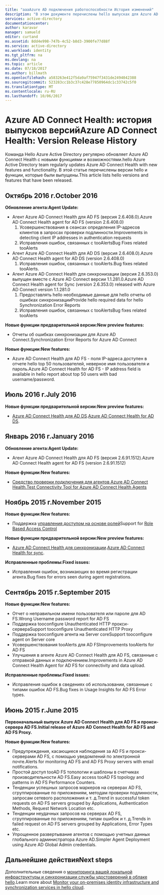 ```yaml
---
title: "aaaAzure AD подключения работоспособности История изменений"
description: "В этом документе перечислены hello выпусках для Azure AD Connect Health и содержимое в этих версиях."
services: active-directory
documentationcenter: 
author: karavar
manager: samueld
editor: curtand
ms.assetid: 8dd4e998-747b-4c52-b8d3-3900fe77d88f
ms.service: active-directory
ms.workload: identity
ms.tgt_pltfrm: na
ms.devlang: na
ms.topic: article
ms.date: 07/18/2017
ms.author: billmath
ms.openlocfilehash: a583263e412f5da9af75947f3431de2494042388
ms.sourcegitcommit: 523283cc1b3c37c428e77850964dc1c33742c5f0
ms.translationtype: MT
ms.contentlocale: ru-RU
ms.lasthandoff: 10/06/2017
---
```

# <a name="azure-ad-connect-health-version-release-history"></a><span data-ttu-id="33072-103">Azure AD Connect Health: история выпусков версий</span><span class="sxs-lookup"><span data-stu-id="33072-103">Azure AD Connect Health: Version Release History</span></span>
<span data-ttu-id="33072-104">Команда Hello Azure Active Directory регулярно обновляет Azure AD Connect Health с новыми функциями и возможностями.</span><span class="sxs-lookup"><span data-stu-id="33072-104">hello Azure Active Directory team regularly updates Azure AD Connect Health with new features and functionality.</span></span> <span data-ttu-id="33072-105">В этой статье перечислены версии hello и функции, которые были выпущены.</span><span class="sxs-lookup"><span data-stu-id="33072-105">This article lists hello versions and features that have been released.</span></span>

## <a name="october-2016"></a><span data-ttu-id="33072-106">Октябрь 2016 г.</span><span class="sxs-lookup"><span data-stu-id="33072-106">October 2016</span></span>
<span data-ttu-id="33072-107">**Обновление агента:**</span><span class="sxs-lookup"><span data-stu-id="33072-107">**Agent Update:**</span></span>

* <span data-ttu-id="33072-108">Агент Azure AD Connect Health для AD FS \(версия 2.6.408.0\).</span><span class="sxs-lookup"><span data-stu-id="33072-108">Azure AD Connect Health agent for AD FS \(version 2.6.408.0\)</span></span>
  1. <span data-ttu-id="33072-109">Усовершенствования в сеансах определения IP-адресов клиентов в запросах проверки подлинности.</span><span class="sxs-lookup"><span data-stu-id="33072-109">Improvements in detecting client IP addresses in authentication requests</span></span>
  2. <span data-ttu-id="33072-110">Исправления ошибок, связанных с tooAlerts</span><span class="sxs-lookup"><span data-stu-id="33072-110">Bug Fixes related tooAlerts</span></span>
* <span data-ttu-id="33072-111">Агент Azure AD Connect Health для AD DS (версия 2.6.408.0).</span><span class="sxs-lookup"><span data-stu-id="33072-111">Azure AD Connect Health agent for AD DS (version 2.6.408.0)</span></span>
  1. <span data-ttu-id="33072-112">Исправления ошибок, связанных с tooAlerts.</span><span class="sxs-lookup"><span data-stu-id="33072-112">Bug fixes related tooAlerts.</span></span>
* <span data-ttu-id="33072-113">Агент Azure AD Connect Health для синхронизации (версия 2.6.353.0) выпущен вместе с Azure AD Connect версии 1.1.281.0.</span><span class="sxs-lookup"><span data-stu-id="33072-113">Azure AD Connect Health agent for Sync (version 2.6.353.0) released with Azure AD Connect version 1.1.281.0</span></span>
  1. <span data-ttu-id="33072-114">Предоставлять hello необходимые данные для hello отчеты об ошибках синхронизации</span><span class="sxs-lookup"><span data-stu-id="33072-114">Provide hello required data for hello Synchronization Error Reports</span></span>
  2. <span data-ttu-id="33072-115">Исправления ошибок, связанных с tooAlerts</span><span class="sxs-lookup"><span data-stu-id="33072-115">Bug fixes related tooAlerts</span></span>

<span data-ttu-id="33072-116">**Новые функции предварительной версии:**</span><span class="sxs-lookup"><span data-stu-id="33072-116">**New preview features:**</span></span>

* <span data-ttu-id="33072-117">Отчеты об ошибках синхронизации для Azure AD Connect.</span><span class="sxs-lookup"><span data-stu-id="33072-117">Synchronization Error Reports for Azure AD Connect</span></span>

<span data-ttu-id="33072-118">**Новые функции:**</span><span class="sxs-lookup"><span data-stu-id="33072-118">**New features:**</span></span>

* <span data-ttu-id="33072-119">Azure AD Connect Health для AD FS - поля IP-адреса доступен в отчете hello top 50 пользователей, неверное имя пользователя и пароль.</span><span class="sxs-lookup"><span data-stu-id="33072-119">Azure AD Connect Health for AD FS - IP address field is available in hello report about top 50 users with bad username/password.</span></span>

## <a name="july-2016"></a><span data-ttu-id="33072-120">Июль 2016 г.</span><span class="sxs-lookup"><span data-stu-id="33072-120">July 2016</span></span>
<span data-ttu-id="33072-121">**Новые функции предварительной версии:**</span><span class="sxs-lookup"><span data-stu-id="33072-121">**New preview features:**</span></span>

* <span data-ttu-id="33072-122">[Azure AD Connect Health для AD DS](active-directory-aadconnect-health-adds.md).</span><span class="sxs-lookup"><span data-stu-id="33072-122">[Azure AD Connect Health for AD DS](active-directory-aadconnect-health-adds.md).</span></span>

## <a name="january-2016"></a><span data-ttu-id="33072-123">Январь 2016 г.</span><span class="sxs-lookup"><span data-stu-id="33072-123">January 2016</span></span>
<span data-ttu-id="33072-124">**Обновление агента:**</span><span class="sxs-lookup"><span data-stu-id="33072-124">**Agent Update:**</span></span>

* <span data-ttu-id="33072-125">Агент Azure AD Connect Health для AD FS (версия 2.6.91.1512).</span><span class="sxs-lookup"><span data-stu-id="33072-125">Azure AD Connect Health agent for AD FS (version 2.6.91.1512)</span></span>

<span data-ttu-id="33072-126">**Новые функции:**</span><span class="sxs-lookup"><span data-stu-id="33072-126">**New features:**</span></span>

* [<span data-ttu-id="33072-127">Средство проверки подключения для агентов Azure AD Connect Health.</span><span class="sxs-lookup"><span data-stu-id="33072-127">Test Connectivity Tool for Azure AD Connect Health Agents</span></span>](active-directory-aadconnect-health-agent-install.md#test-connectivity-to-azure-ad-connect-health-service)

## <a name="november-2015"></a><span data-ttu-id="33072-128">Ноябрь 2015 г.</span><span class="sxs-lookup"><span data-stu-id="33072-128">November 2015</span></span>
<span data-ttu-id="33072-129">**Новые функции:**</span><span class="sxs-lookup"><span data-stu-id="33072-129">**New features:**</span></span>

* <span data-ttu-id="33072-130">Поддержка [управления доступом на основе ролей](active-directory-aadconnect-health-operations.md#manage-access-with-role-based-access-control)</span><span class="sxs-lookup"><span data-stu-id="33072-130">Support for [Role Based Access Control](active-directory-aadconnect-health-operations.md#manage-access-with-role-based-access-control)</span></span>

<span data-ttu-id="33072-131">**Новые функции предварительной версии:**</span><span class="sxs-lookup"><span data-stu-id="33072-131">**New preview features:**</span></span>

* <span data-ttu-id="33072-132">[Azure AD Connect Health для синхронизации](active-directory-aadconnect-health-sync.md).</span><span class="sxs-lookup"><span data-stu-id="33072-132">[Azure AD Connect Health for sync](active-directory-aadconnect-health-sync.md).</span></span>

<span data-ttu-id="33072-133">**Исправленные проблемы:**</span><span class="sxs-lookup"><span data-stu-id="33072-133">**Fixed issues:**</span></span>

* <span data-ttu-id="33072-134">Исправления ошибок, возникающих во время регистрации агента.</span><span class="sxs-lookup"><span data-stu-id="33072-134">Bug fixes for errors seen during agent registrations.</span></span>

## <a name="september-2015"></a><span data-ttu-id="33072-135">Сентябрь 2015 г.</span><span class="sxs-lookup"><span data-stu-id="33072-135">September 2015</span></span>
<span data-ttu-id="33072-136">**Новые функции:**</span><span class="sxs-lookup"><span data-stu-id="33072-136">**New features:**</span></span>

* <span data-ttu-id="33072-137">Отчет о неправильном имени пользователя или пароле для AD FS.</span><span class="sxs-lookup"><span data-stu-id="33072-137">Wrong Username password report for AD FS</span></span>
* <span data-ttu-id="33072-138">Поддержка tooconfigure Unauthenticated HTTP прокси-сервера</span><span class="sxs-lookup"><span data-stu-id="33072-138">Support tooconfigure Unauthenticated HTTP Proxy</span></span>
* <span data-ttu-id="33072-139">Поддержка tooconfigure агента на Server core</span><span class="sxs-lookup"><span data-stu-id="33072-139">Support tooconfigure agent on Server core</span></span>
* <span data-ttu-id="33072-140">Усовершенствования tooAlerts для AD FS</span><span class="sxs-lookup"><span data-stu-id="33072-140">Improvements tooAlerts for AD FS</span></span>
* <span data-ttu-id="33072-141">Улучшения в агенте Azure AD Connect Health для AD FS, связанные с отправкой данных и подключением.</span><span class="sxs-lookup"><span data-stu-id="33072-141">Improvements in Azure AD Connect Health Agent for AD FS for connectivity and data upload.</span></span>

<span data-ttu-id="33072-142">**Исправленные проблемы:**</span><span class="sxs-lookup"><span data-stu-id="33072-142">**Fixed issues:**</span></span>

* <span data-ttu-id="33072-143">Исправления ошибок в сведениях об использовании, связанные с типами ошибок AD FS.</span><span class="sxs-lookup"><span data-stu-id="33072-143">Bug fixes in Usage Insights for AD FS Error types.</span></span>

## <a name="june-2015"></a><span data-ttu-id="33072-144">Июнь 2015 г.</span><span class="sxs-lookup"><span data-stu-id="33072-144">June 2015</span></span>
<span data-ttu-id="33072-145">**Первоначальный выпуск Azure AD Connect Health для AD FS и прокси-сервера AD FS.**</span><span class="sxs-lookup"><span data-stu-id="33072-145">**Initial release of Azure AD Connect Health for AD FS and AD FS Proxy.**</span></span>

<span data-ttu-id="33072-146">**Новые функции:**</span><span class="sxs-lookup"><span data-stu-id="33072-146">**New features:**</span></span>

* <span data-ttu-id="33072-147">Предупреждения, касающиеся наблюдения за AD FS и прокси-серверами AD FS, с помощью уведомлений по электронной почте.</span><span class="sxs-lookup"><span data-stu-id="33072-147">Alerts for monitoring AD FS and AD FS Proxy servers with email notifications.</span></span>
* <span data-ttu-id="33072-148">Простой доступ tooAD FS топологии и шаблоны в счетчиках производительности AD FS.</span><span class="sxs-lookup"><span data-stu-id="33072-148">Easy access tooAD FS topology and patterns in AD FS Performance Counters.</span></span>
* <span data-ttu-id="33072-149">Тенденции успешных запросов маркеров на серверах AD FS, сгруппированные по приложениям, методам проверки подлинности, запросам сетевого расположения и т. д.</span><span class="sxs-lookup"><span data-stu-id="33072-149">Trend in successful token requests on AD FS servers grouped by Applications, Authentication Methods, Request Network Location etc.</span></span>
* <span data-ttu-id="33072-150">Тенденции неудачных запросов на серверах AD FS, сгруппированные по приложениям, типам ошибок и т. д.</span><span class="sxs-lookup"><span data-stu-id="33072-150">Trends in failed request on AD FS servers grouped by Applications, Error Types etc.</span></span>
* <span data-ttu-id="33072-151">Упрощенное развертывание агентов с помощью учетных данных глобального администратора Azure AD.</span><span class="sxs-lookup"><span data-stu-id="33072-151">Simpler Agent Deployment using Azure AD Global Admin credentials.</span></span>  

## <a name="next-steps"></a><span data-ttu-id="33072-152">Дальнейшие действия</span><span class="sxs-lookup"><span data-stu-id="33072-152">Next steps</span></span>
<span data-ttu-id="33072-153">Дополнительные сведения о [мониторинга вашей локальной инфраструктуры и синхронизации службы удостоверений в облаке hello](active-directory-aadconnect-health.md).</span><span class="sxs-lookup"><span data-stu-id="33072-153">Learn more about [Monitor your on-premises identity infrastructure and synchronization services in hello cloud](active-directory-aadconnect-health.md).</span></span>

